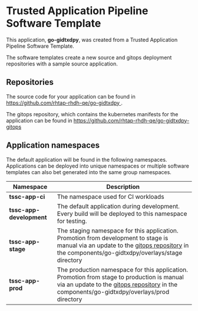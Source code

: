 # Trusted Application Pipeline Software Template

This application, **go-gidtxdpy**, was created from a Trusted Application Pipeline Software Template.

The software templates create a new source and gitops deployment repositories with a sample source application. 

## Repositories

The source code for your application can be found in [https://github.com/rhtap-rhdh-qe/go-gidtxdpy ](https://github.com/rhtap-rhdh-qe/go-gidtxdpy ).
 
The gitops repository, which contains the kubernetes manifests for the application can be found in 
[https://github.com/rhtap-rhdh-qe/go-gidtxdpy-gitops ](https://github.com/rhtap-rhdh-qe/go-gidtxdpy-gitops ) 

## Application namespaces 

The default application will be found in the following namespaces. Applications can be deployed into unique namespaces or multiple software templates can also bet generated into the same group namespaces.  

|  Namespace   |  Description   |  
| -------- | -------- |
| **tssc-app-ci** | The namespace used for CI workloads |
| **tssc-app-development** | The default application during development. Every build will be deployed to this namespace for testing. |
| **tssc-app-stage** | The staging namespace for this application. Promotion from development to stage is manual via an update to the [gitops repository](https://github.com/rhtap-rhdh-qe/go-gidtxdpy-gitops ) in the components/go-gidtxdpy/overlays/stage directory |
| **tssc-app-prod** | The production namespace for this application. Promotion from stage to production is manual via an update to the [gitops repository](https://github.com/rhtap-rhdh-qe/go-gidtxdpy-gitops ) in the components/go-gidtxdpy/overlays/prod directory |
